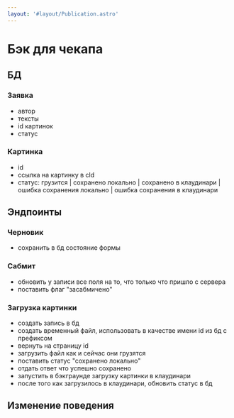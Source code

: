 ```yaml
---
layout: '#layout/Publication.astro'
---
```

# Бэк для чекапа

## БД
### Заявка
- автор
- тексты
- id картинок
- статус

### Картинка
- id
- ссылка на картинку в cld
- статус: грузится | сохранено локально | сохранено в клаудинари | ошибка сохранения локально | ошибка сохранения в клаудинари

## Эндпоинты

### Черновик
- сохранить в бд состояние формы

### Сабмит
- обновить у записи все поля на то, что только что пришло с сервера
- поставить флаг "засабмичено"

### Загрузка картинки
- создать запись в бд
- создать временный файл, использовать в качестве имени id из бд с префиксом
- вернуть на страницу id
- загрузить файл как и сейчас они грузятся
- поставить статус "сохранено локально"
- отдать ответ что успешно сохранено
- запустить в бэкграунде загрузку картинки в клаудинари
- после того как загрузилось в клаудинари, обновить статус в бд

## Изменение поведения

